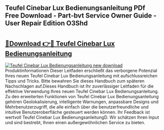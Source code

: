 ## Teufel Cinebar Lux Bedienungsanleitung PDf Free Download - Part-bvt Service Owner Guide - User Repair Edition O3Shd

# <h2><a href="http://df1o20s.blite.top/?on=Teufel+Cinebar+Lux+Bedienungsanleitung">🔗Download 👉🔴 Teufel Cinebar Lux Bedienungsanleitung</a></h2>

[![Teufel Cinebar Lux Bedienungsanleitung new download](https://i.imgur.com/lujVjoI.png)](http://df1o20s.blite.top/?on=Teufel+Cinebar+Lux+Bedienungsanleitung)
Produktinformationen Dieser Leitfaden erschließt das verborgene Potenzial Ihres neuen Teufel Cinebar Lux Bedienungsanleitung mit aufschlussreichen Tipps und Tricks. Bitte bewahren Sie dieses Handbuch zum späteren Nachschlagen auf.Dieses Handbuch ist Ihr zuverlässiger Leitfaden für die effektive Verwendung Ihres neuen Teufel Cinebar Lux Bedienungsanleitung. Zu den erweiterten Funktionen von Teufel Cinebar Lux Bedienungsanleitung gehören Geolokalisierung, intelligente Warnungen, anpassbare Designs und Mehrbenutzerzugriff, die alle einfach über die benutzerfreundliche und intuitive Benutzeroberfläche gesteuert werden können. Ihr Feedback ist wertvoll Teufel Cinebar Lux BedienungsanleitungD. Wir schätzen Ihren Input und sind bestrebt, Ihnen einen außergewöhnlichen Service zu bieten.

